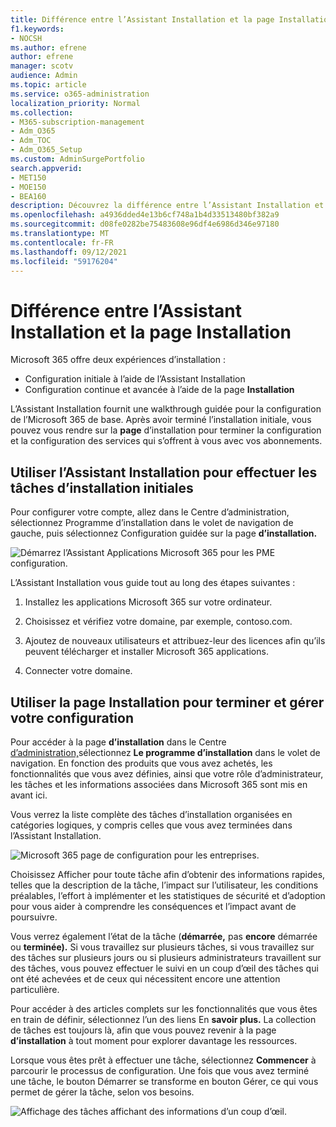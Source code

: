 ```yaml
---
title: Différence entre l’Assistant Installation et la page Installation
f1.keywords:
- NOCSH
ms.author: efrene
author: efrene
manager: scotv
audience: Admin
ms.topic: article
ms.service: o365-administration
localization_priority: Normal
ms.collection:
- M365-subscription-management
- Adm_O365
- Adm_TOC
- Adm_O365_Setup
ms.custom: AdminSurgePortfolio
search.appverid:
- MET150
- MOE150
- BEA160
description: Découvrez la différence entre l’Assistant Installation et la page Installation.
ms.openlocfilehash: a4936dded4e13b6cf748a1b4d33513480bf382a9
ms.sourcegitcommit: d08fe0282be75483608e96df4e6986d346e97180
ms.translationtype: MT
ms.contentlocale: fr-FR
ms.lasthandoff: 09/12/2021
ms.locfileid: "59176204"
---
```

# <a name="difference-between-the-setup-wizard-and-the-setup-page"></a>Différence entre l’Assistant Installation et la page Installation

Microsoft 365 offre deux expériences d’installation : 

- Configuration initiale à l’aide de l’Assistant Installation
- Configuration continue et avancée à l’aide de la page **Installation**

L’Assistant Installation fournit une walkthrough guidée pour la configuration de l’Microsoft 365 de base. Après avoir terminé l’installation initiale, vous pouvez vous rendre sur la **page** d’installation pour terminer la configuration et la configuration des services qui s’offrent à vous avec vos abonnements.

## <a name="use-the-setup-wizard-to-complete-initial-setup-tasks"></a>Utiliser l’Assistant Installation pour effectuer les tâches d’installation initiales

Pour configurer votre compte, allez dans  le Centre d’administration, sélectionnez  Programme d’installation dans le volet de navigation de gauche, puis sélectionnez Configuration guidée sur la page **d’installation.** [](https://go.microsoft.com/fwlink/p/?linkid=2024339)

![Démarrez l’Assistant Applications Microsoft 365 pour les PME configuration.](../../media/o365b-guided-setup.png)

L’Assistant Installation vous guide tout au long des étapes suivantes :

1. Installez les applications Microsoft 365 sur votre ordinateur.

2. Choisissez et vérifiez votre domaine, par exemple, contoso.com.

3. Ajoutez de nouveaux utilisateurs et attribuez-leur des licences afin qu’ils peuvent télécharger et installer Microsoft 365 applications.

4. Connecter votre domaine.

## <a name="use-the-setup-page-to-complete-and-manage-your-configuration"></a>Utiliser la page Installation pour terminer et gérer votre configuration

Pour accéder à la page **d’installation** dans le Centre [d’administration,](https://go.microsoft.com/fwlink/p/?linkid=2024339)sélectionnez **Le programme d’installation** dans le volet de navigation. En fonction des produits que vous avez achetés, les fonctionnalités que vous avez définies, ainsi que votre rôle d’administrateur, les tâches et les informations associées dans Microsoft 365 sont mis en avant ici.

Vous verrez la liste complète des tâches d’installation organisées en catégories logiques, y compris celles que vous avez terminées dans l’Assistant Installation.

![Microsoft 365 page de configuration pour les entreprises.](../../media/o365b-setup-page.png)

Choisissez  Afficher pour toute tâche afin d’obtenir des informations rapides, telles que la description de la tâche, l’impact sur l’utilisateur, les conditions préalables, l’effort à implémenter et les statistiques de sécurité et d’adoption pour vous aider à comprendre les conséquences et l’impact avant de poursuivre.

Vous verrez également l’état de la tâche (**démarrée,** pas **encore** démarrée ou **terminée).** Si vous travaillez sur plusieurs tâches, si vous travaillez sur des tâches sur plusieurs jours ou si plusieurs administrateurs travaillent sur des tâches, vous pouvez effectuer le suivi en un coup d’œil des tâches qui ont été achevées et de ceux qui nécessitent encore une attention particulière. 

Pour accéder à des articles complets sur les fonctionnalités que vous êtes en train de définir, sélectionnez l’un des liens En **savoir plus.** La collection de tâches est toujours là, afin que vous pouvez revenir à la page **d’installation** à tout moment pour explorer davantage les ressources.

Lorsque vous êtes prêt à effectuer une tâche, sélectionnez **Commencer** à parcourir le processus de configuration. Une fois que vous  avez terminé une  tâche, le bouton Démarrer se transforme en bouton Gérer, ce qui vous permet de gérer la tâche, selon vos besoins.

![Affichage des tâches affichant des informations d’un coup d’œil.](../../media/o365b-at-a-glance.png)

